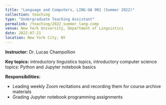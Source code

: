 ```yaml
---
title: "Language and Computers, LING-UA 901 (Summer 2022)"
collection: teaching
type: "Undergraduate Teaching Assistant"
permalink: /teaching/2022_summer_lang-comp
venue: New York University, Department of Linguistics
date: 2022-07-21
location: New York City, NY
---
```


<b>Instructor:</b> Dr. Lucas Champollion

<b>Key topics:</b> introductory linguistics topics, introductory computer science topics: Python and Jupyter notebook basics

<b>Responsibilities:</b> 
<ul>
  <li>Leading weekly Zoom recitations and recording them for course archive materials</li>
  <li>Grading Jupyter notebook programming assignments</li>
</ul>
